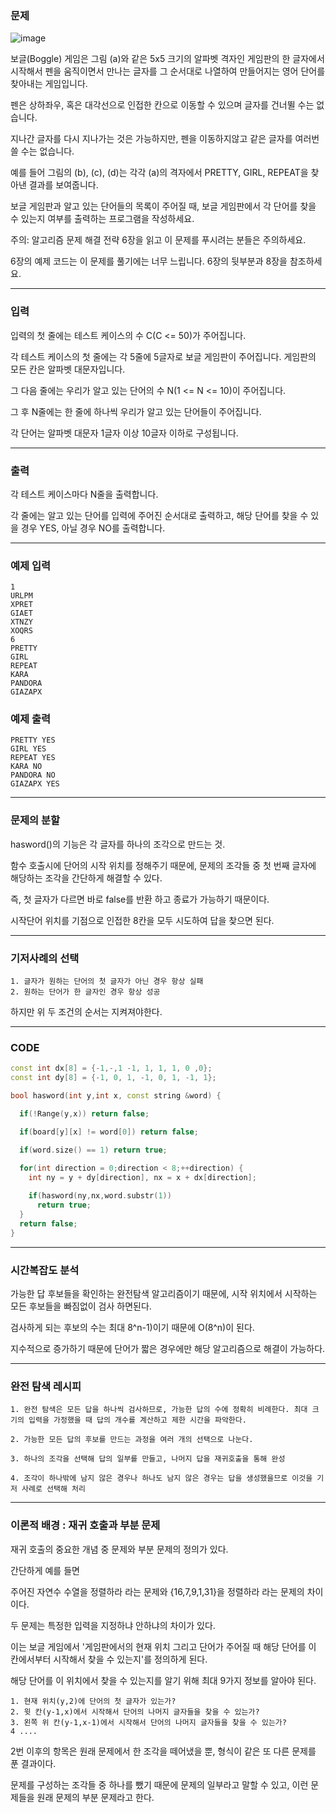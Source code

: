 ### 문제

![image](https://user-images.githubusercontent.com/71219602/187024404-aea7dfcd-e1cc-4065-be95-81dad1660af5.png)


보글(Boggle) 게임은 그림 (a)와 같은 5x5 크기의 알파벳 격자인 게임판의 한 글자에서 시작해서 펜을 움직이면서 만나는 글자를 그 순서대로 나열하여 만들어지는 영어 단어를 찾아내는 게임입니다. 

펜은 상하좌우, 혹은 대각선으로 인접한 칸으로 이동할 수 있으며 글자를 건너뛸 수는 없습니다.

지나간 글자를 다시 지나가는 것은 가능하지만, 펜을 이동하지않고 같은 글자를 여러번 쓸 수는 없습니다.

예를 들어 그림의 (b), (c), (d)는 각각 (a)의 격자에서 PRETTY, GIRL, REPEAT을 찾아낸 결과를 보여줍니다.

보글 게임판과 알고 있는 단어들의 목록이 주어질 때, 보글 게임판에서 각 단어를 찾을 수 있는지 여부를 출력하는 프로그램을 작성하세요.

주의: 알고리즘 문제 해결 전략 6장을 읽고 이 문제를 푸시려는 분들은 주의하세요. 

6장의 예제 코드는 이 문제를 풀기에는 너무 느립니다. 6장의 뒷부분과 8장을 참조하세요.

--------------------------------------

### 입력

입력의 첫 줄에는 테스트 케이스의 수 C(C <= 50)가 주어집니다.

각 테스트 케이스의 첫 줄에는 각 5줄에 5글자로 보글 게임판이 주어집니다.  게임판의 모든 칸은 알파벳 대문자입니다.

그 다음 줄에는 우리가 알고 있는 단어의 수 N(1 <= N <= 10)이 주어집니다. 

그 후 N줄에는 한 줄에 하나씩 우리가 알고 있는 단어들이 주어집니다. 

각 단어는 알파벳 대문자 1글자 이상 10글자 이하로 구성됩니다.

--------------------------------------

### 출력

각 테스트 케이스마다 N줄을 출력합니다.

각 줄에는 알고 있는 단어를 입력에 주어진 순서대로 출력하고, 해당 단어를 찾을 수 있을 경우 YES, 아닐 경우 NO를 출력합니다.

--------------------------------------

### 예제 입력

```
1
URLPM
XPRET
GIAET
XTNZY
XOQRS
6
PRETTY
GIRL
REPEAT
KARA
PANDORA
GIAZAPX
```
### 예제 출력

```
PRETTY YES
GIRL YES
REPEAT YES
KARA NO
PANDORA NO
GIAZAPX YES
```

------------------------

### 문제의 분할

hasword()의 기능은 각 글자를 하나의 조각으로 만드는 것.

함수 호출시에 단어의 시작 위치를 정해주기 때문에, 문제의 조각들 중 첫 번째 글자에 해당하는 조각을 간단하게 해결할 수 있다.

즉, 첫 글자가 다르면 바로 false를 반환 하고 종료가 가능하기 때문이다.

시작단어 위치를 기점으로 인접한 8칸을 모두 시도하여 답을 찾으면 된다.

------------------------

### 기저사례의 선택
```
1. 글자가 원하는 단어의 첫 글자가 아닌 경우 항상 실패
2. 원하는 단어가 한 글자인 경우 항상 성공
```
하지만 위 두 조건의 순서는 지켜져야한다.

------------------------

### CODE

```C++
const int dx[8] = {-1,-,1 -1, 1, 1, 1, 0 ,0};
const int dy[8] = {-1, 0, 1, -1, 0, 1, -1, 1};

bool hasword(int y,int x, const string &word) {

  if(!Range(y,x)) return false;

  if(board[y][x] != word[0]) return false;

  if(word.size() == 1) return true;

  for(int direction = 0;direction < 8;++direction) {
    int ny = y + dy[direction], nx = x + dx[direction];
  
    if(hasword(ny,nx,word.substr(1))
      return true;
  }
  return false;
}
```
------------------------

### 시간복잡도 분석

가능한 답 후보들을 확인하는 완전탐색 알고리즘이기 때문에, 시작 위치에서 시작하는 모든 후보들을 빠짐없이 검사 하면된다.

검사하게 되는 후보의 수는 최대 8^n-1)이기 때문에 O(8^n)이 된다.

지수적으로 증가하기 때문에 단어가 짧은 경우에만 해당 알고리즘으로 해결이 가능하다.

------------------------

### 완전 탐색 레시피
```
1. 완전 탐색은 모든 답을 하나씩 검사하므로, 가능한 답의 수에 정확히 비례한다. 최대 크기의 입력을 가정했을 때 답의 개수를 계산하고 제한 시간을 파악한다.

2. 가능한 모든 답의 후보를 만드는 과정을 여러 개의 선택으로 나눈다.

3. 하나의 조각을 선택해 답의 일부를 만들고, 나머지 답을 재귀호출을 통해 완성

4. 조각이 하나밖에 남지 않은 경우나 하나도 남지 않은 경우는 답을 생성했을므로 이것을 기저 사례로 선택해 처리
```
------------------------

### 이론적 배경 : 재귀 호출과 부분 문제

재귀 호출의 중요한 개념 중 문제와 부분 문제의 정의가 있다.

간단하게 예를 들면

주어진 자연수 수열을 정렬하라 라는 문제와 {16,7,9,1,31}을 정렬하라 라는 문제의 차이이다.

두 문제는 특정한 입력을 지정하냐 안하냐의 차이가 있다.

이는 보글 게임에서 '게임판에서의 현재 위치 그리고 단어가 주어질 때 해당 단어를 이 칸에서부터 시작해서 찾을 수 있는지'를 정의하게 된다.

해당 단어를 이 위치에서 찾을 수 있는지를 알기 위해 최대 9가지 정보를 알아야 된다.
```
1. 현재 위치(y,2)에 단어의 첫 글자가 있는가?
2. 윗 칸(y-1,x)에서 시작해서 단어의 나머지 글자들을 찾을 수 있는가?
3. 왼쪽 위 칸(y-1,x-1)에서 시작해서 단어의 나머지 글자들을 찾을 수 있는가?
4 ....
```
2번 이후의 항목은 원래 문제에서 한 조각을 떼어냈을 뿐, 형식이 같은 또 다른 문제를 푼 결과이다.

문제를 구성하는 조각들 중 하나를 뺐기 때문에 문제의 일부라고 말할 수 있고, 이런 문제들을 원래 문제의 부분 문제라고 한다.

